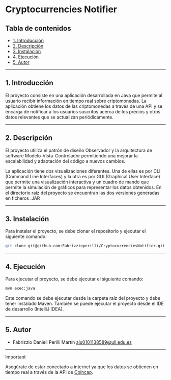 # Cryptocurrencies Notifier

## Tabla de contenidos

- [1. Introducción](#Introducción)
- [2. Descripción](#Descripción)
- [3. Instalación](#Instalación)
- [4. Ejecución](#Ejecución)
- [5. Autor](#Autor)

---

## 1. Introducción

El proyecto consiste en una aplicación desarrollada en Java 
que permite al usuario recibir información en tiempo real sobre criptomonedas. 
La aplicación obtiene los datos de las criptomonedas a través de una API 
y se encarga de notificar a los usuarios suscritos acerca de los precios y otros datos 
relevantes que se actualizan periódicamente.

---

## 2. Descripción 

El proyecto utiliza el patrón de diseño Observador y la arquitectura de software Modelo-Vista-Controlador
permitiendo una mejorar la escalabilidad y adaptación del código a nuevos cambios.

La aplicación tiene dos visualizaciones diferentes. Una de ellas es por CLI (Command Line Interfaces)
y la otra es por GUI (Graphical User Interface) que permite una visualización interactiva y
un cuadro de mando que permite la simulación de gráficos para representar los datos obtenidos. En el directorio raíz del proyecto se encuentran las dos versiones generadas en ficheros .JAR

----

## 3. Instalación

Para instalar el proyecto, se debe clonar el repositorio y ejecutar el siguiente comando:

```bash
git clone git@github.com:Fabrizzioperilli/CryptocurrenciesNotifier.git
```
---

## 4. Ejecución

Para ejecutar el proyecto, se debe ejecutar el siguiente comando:

```bash
mvn exec:java
```

Este comando se debe ejecutar desde la carpeta raíz del proyecto y debe tener instalado Maven. También se puede ejecutar el proyecto desde el IDE de desarrollo (IntelliJ IDEA).

---


## 5. Autor

- Fabrizzio Daniell Perilli Martín alu0101138589@ull.edu.es

---

> [!IMPORTANT]
> Asegúrate de estar conectado a internet ya que los datos se obtienen en tiempo real a través
> de la API de [Coincap](https://coincap.io).